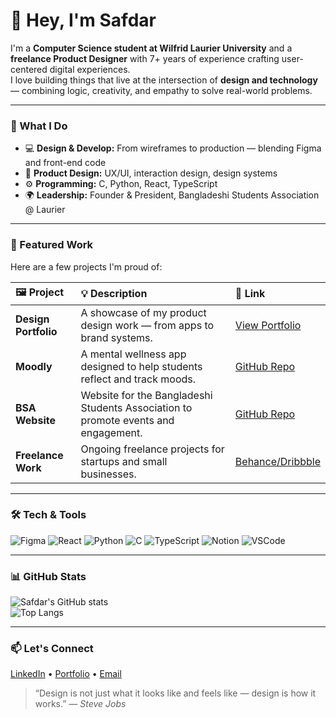 # 👋 Hey, I'm Safdar

I'm a **Computer Science student at Wilfrid Laurier University** and a **freelance Product Designer** with 7+ years of experience crafting user-centered digital experiences.  
I love building things that live at the intersection of **design and technology** — combining logic, creativity, and empathy to solve real-world problems.

---

### 🧠 What I Do
- 💻 **Design & Develop:** From wireframes to production — blending Figma and front-end code  
- 🎨 **Product Design:** UX/UI, interaction design, design systems  
- ⚙️ **Programming:** C, Python, React, TypeScript  
- 🌍 **Leadership:** Founder & President, Bangladeshi Students Association @ Laurier  

---

### 🚀 Featured Work
Here are a few projects I'm proud of:

| 🖼️ Project | 💡 Description | 🔗 Link |
|:-----------|:----------------|:--------|
| **Design Portfolio** | A showcase of my product design work — from apps to brand systems. | [View Portfolio](https://your-portfolio-link.com) |
| **Moodly** | A mental wellness app designed to help students reflect and track moods. | [GitHub Repo](https://github.com/your-username/moodly) |
| **BSA Website** | Website for the Bangladeshi Students Association to promote events and engagement. | [GitHub Repo](https://github.com/your-username/bsa-website) |
| **Freelance Work** | Ongoing freelance projects for startups and small businesses. | [Behance/Dribbble](https://behance.net/yourusername) |

---

### 🛠️ Tech & Tools
![Figma](https://img.shields.io/badge/Figma-%23F24E1E.svg?&style=for-the-badge&logo=figma&logoColor=white)
![React](https://img.shields.io/badge/React-%2320232a.svg?&style=for-the-badge&logo=react&logoColor=%2361DAFB)
![Python](https://img.shields.io/badge/Python-14354C?style=for-the-badge&logo=python&logoColor=white)
![C](https://img.shields.io/badge/C-00599C?style=for-the-badge&logo=c&logoColor=white)
![TypeScript](https://img.shields.io/badge/TypeScript-%23007ACC.svg?&style=for-the-badge&logo=typescript&logoColor=white)
![Notion](https://img.shields.io/badge/Notion-%23000000.svg?&style=for-the-badge&logo=notion&logoColor=white)
![VSCode](https://img.shields.io/badge/VSCode-007ACC.svg?&style=for-the-badge&logo=visual-studio-code&logoColor=white)

---

### 📊 GitHub Stats
![Safdar's GitHub stats](https://github-readme-stats.vercel.app/api?username=safdarshukur&show_icons=true&theme=radical)  
![Top Langs](https://github-readme-stats.vercel.app/api/top-langs/?username=safdarshukur&layout=compact&theme=radical)

---

### 📫 Let's Connect
[LinkedIn](https://linkedin.com/in/your-link) • [Portfolio](https://your-portfolio-link.com) • [Email](mailto:your-email@domain.com)

> “Design is not just what it looks like and feels like — design is how it works.” — *Steve Jobs*
